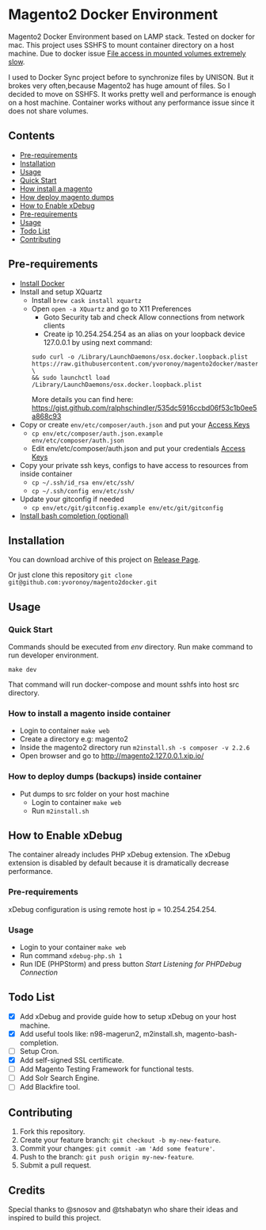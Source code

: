 # Magento2 Docker Environment
Magento2 Docker Environment based on LAMP stack. Tested on docker for mac.
This project uses SSHFS to mount container directory on a host machine. Due to docker issue [File access in mounted volumes extremely slow](https://github.com/docker/for-mac/issues/77).

I used to Docker Sync project before to synchronize files by UNISON. But it brokes very often,because Magento2 has huge amount of files. So I decided to move on SSHFS. It works pretty well and performance is enough on a host machine. Container works without any performance issue since it does not share volumes.

## Contents

- [Pre-requirements](#pre-requirements)
- [Installation](#installation)
- [Usage](#usage)
 - [Quick Start](#quick-start)
 - [How install a magento](#how-install-magento)
 - [How deploy magento dumps](#how-deploy-dumps)
- [How to Enable xDebug](#how-to-enable-xdebug)
 - [Pre-requirements](#pre-requirements-1)
 - [Usage](#usage-1)
- [Todo List](#todo-list)
- [Contributing](#contributing)

## Pre-requirements
 - [Install Docker](https://docs.docker.com/engine/installation/mac/)
 - Install and setup XQuartz
   - Install `brew cask install xquartz`
   - Open `open -a XQuartz` and go to X11 Preferences
     - Goto Security tab and check Allow connections from network clients
     - Create ip 10.254.254.254 as an alias on your loopback device 127.0.0.1
     by using next command:
     ```
     sudo curl -o /Library/LaunchDaemons/osx.docker.loopback.plist
     https://raw.githubusercontent.com/yvoronoy/magento2docker/master/env/etc/osx.docker.loopback.plist \
     && sudo launchctl load /Library/LaunchDaemons/osx.docker.loopback.plist
     ```
     More details you can find here: https://gist.github.com/ralphschindler/535dc5916ccbd06f53c1b0ee5a868c93
 - Copy or create `env/etc/composer/auth.json` and put your [Access Keys](http://devdocs.magento.com/guides/v2.0/install-gde/prereq/dev_install.html)
   - `cp env/etc/composer/auth.json.example env/etc/composer/auth.json`
   - Edit env/etc/composer/auth.json and put your credentials [Access Keys](http://devdocs.magento.com/guides/v2.0/install-gde/prereq/dev_install.html)
  - Copy your private ssh keys, configs to have access to resources from inside container
    - `cp ~/.ssh/id_rsa env/etc/ssh/`
    - `cp ~/.ssh/config env/etc/ssh/`
  - Update your gitconfig if needed
    - `cp env/etc/git/gitconfig.example env/etc/git/gitconfig`
  - [Install bash completion (optional)](https://github.com/bobthecow/git-flow-completion/wiki/Install-Bash-git-completion)
 
## Installation
You can download archive of this project on [Release Page](https://github.com/yvoronoy/magento2docker/releases). 

Or just clone this repository ```git clone git@github.com:yvoronoy/magento2docker.git```

## Usage
### Quick Start
Commands should be executed from _env_ directory.
Run make command to run developer environment.

```
make dev
```
That command will run docker-compose and mount sshfs into host src directory.

### How to install a magento inside container
   - Login to container `make web`
   - Create a directory e.g: magento2
   - Inside the magento2 directory run `m2install.sh -s composer -v 2.2.6`
   - Open browser and go to http://magento2.127.0.0.1.xip.io/

### How to deploy dumps (backups) inside container
 - Put dumps to src folder on your host machine
   - Login to container `make web` 
   - Run `m2install.sh`

## How to Enable xDebug

The container already includes PHP xDebug extension. The xDebug extension is disabled by default because
it is dramatically decrease performance.

### Pre-requirements
xDebug configuration is using remote host ip = 10.254.254.254.

### Usage
 - Login to your container `make web`
 - Run command `xdebug-php.sh 1`
 - Run IDE (PHPStorm) and press button _Start Listening for PHPDebug Connection_

## Todo List
 - [x] Add xDebug and provide guide how to setup xDebug on your host machine.
 - [x] Add useful tools like: n98-magerun2, m2install.sh, magento-bash-completion.
 - [ ] Setup Cron.
 - [x] Add self-signed SSL certificate.
 - [ ] Add Magento Testing Framework for functional tests.
 - [ ] Add Solr Search Engine.
 - [ ] Add Blackfire tool.

## Contributing
1. Fork this repository.
2. Create your feature branch: `git checkout -b my-new-feature`.
3. Commit your changes: `git commit -am 'Add some feature'`.
4. Push to the branch: `git push origin my-new-feature`.
5. Submit a pull request.

## Credits
Special thanks to @snosov and @tshabatyn who share their ideas and inspired to build this project.

